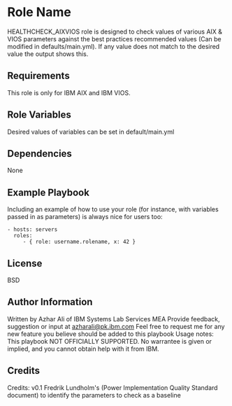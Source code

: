Role Name
=========

HEALTHCHECK_AIXVIOS role is designed to check values of various AIX & VIOS parameters against the best practices recommended values (Can be modified in defaults/main.yml). If any value does not match to the desired value the output shows this.

Requirements
------------

This role is only for IBM AIX and IBM VIOS.

Role Variables
--------------

Desired values of variables can be set in default/main.yml

Dependencies
------------

None

Example Playbook
----------------

Including an example of how to use your role (for instance, with variables passed in as parameters) is always nice for users too:

    - hosts: servers
      roles:
         - { role: username.rolename, x: 42 }

License
-------

BSD

Author Information
------------------

Written by Azhar Ali of IBM Systems Lab Services MEA
Provide feedback, suggestion or input at azharali@pk.ibm.com
Feel free to request me for any new feature you believe should be added to this playbook
Usage notes: This playbook NOT OFFICIALLY SUPPORTED. No warrantee is given or implied, and you cannot obtain help with it from IBM.

Credits
------------------

Credits: v0.1 Fredrik Lundholm's (Power Implementation Quality Standard document) to identify the parameters to check as a baseline
